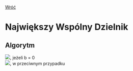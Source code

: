 [Wróć](/../../../../..)

# **N**ajwiększy **W**spólny **D**zielnik

## Algorytm
![](https://latex.codecogs.com/svg.image?\color%20{white}nwd(a,%20b)%20=%20a), jeżeli b = 0 \
![](https://latex.codecogs.com/svg.image?\color%20{white}nwd(a,%20b)%20=%20nwd(b,%20a%20\bmod%20b)), w przeciwnym przypadku
